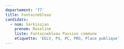 ```yaml
---
departement: '77'
title: Fontainebleau
candidats:
  - nom: Sarkissian
    prenom: Roseline
    liste: Fontainebleau Passion commune
    etiquette: 'EELV, PS, PC, PRG, Place publique'
---
```

